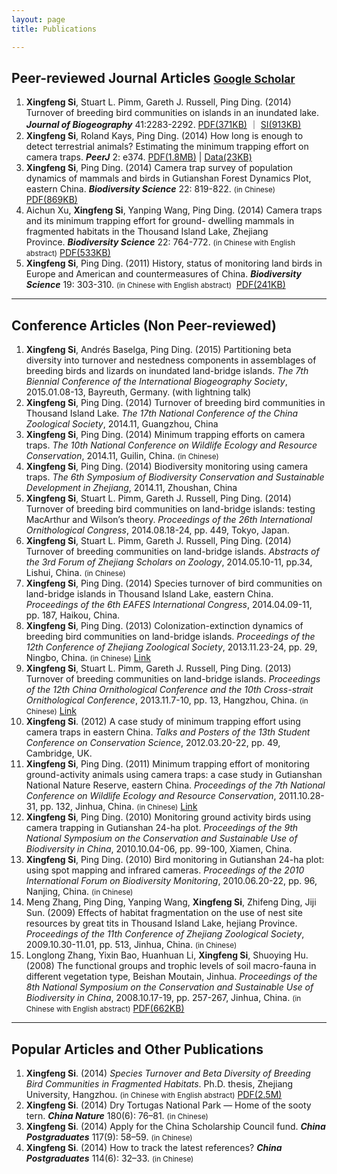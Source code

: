 ```yaml
---
layout: page
title: Publications

---
```



## Peer-reviewed Journal Articles <small>[**Google Scholar**](http://scholar.google.com/citations?user=wI1qfPsAAAAJ&hl=en)</small>

1. **Xingfeng Si**, Stuart L. Pimm, Gareth J. Russell, Ping Ding. (2014) Turnover of breeding bird communities on islands in an inundated lake. ***Journal of Biogeography*** 41:2283-2292. [PDF(371KB)](http://sixf.org/files/articles/Si-etal2014JB.pdf) ｜ [SI(913KB)](http://sixf.org/files/articles/Si-etal2014JB-SI.pdf)
1. **Xingfeng Si**, Roland Kays, Ping Ding. (2014) How long is enough to detect terrestrial animals? Estimating the minimum trapping effort on camera traps. ***PeerJ*** 2: e374. [PDF(1.8MB)](http://peerj.com/articles/374.pdf) | [Data(23KB)](http://sixf.org/files/articles/Si-etal2014-data.txt)
1. **Xingfeng Si**, Ping Ding. (2014) Camera trap survey of population dynamics of mammals and birds in Gutianshan Forest Dynamics Plot, eastern China. ***Biodiversity Science*** 22: 819-822. <small>(in Chinese)</small>  [PDF(869KB)](http://www.biodiversity-science.net/CN/article/downloadArticleFile.do?attachType=PDF&id=9937)
1. Aichun Xu, **Xingfeng Si**, Yanping Wang, Ping Ding. (2014) Camera traps and its minimum trapping effort for ground- dwelling mammals in fragmented habitats in the Thousand Island Lake, Zhejiang Province. ***Biodiversity Science*** 22: 764-772. <small>(in Chinese with English abstract)</small>  [PDF(533KB)](http://www.biodiversity-science.net/CN/article/downloadArticleFile.do?attachType=PDF&id=9955)
1. **Xingfeng Si**, Ping Ding. (2011) History, status of monitoring land birds in Europe and American and countermeasures of China. ***Biodiversity Science*** 19: 303-310. <small>(in Chinese with English abstract)</small>  [PDF(241KB)](http://www.biodiversity-science.net/CN/article/downloadArticleFile.do?attachType=PDF&id=9518)

---


## Conference Articles (Non Peer-reviewed)

1. **Xingfeng Si**, Andrés Baselga, Ping Ding. (2015) Partitioning beta diversity into turnover and nestedness components in assemblages of breeding birds and lizards on inundated land-bridge islands. *The 7th Biennial Conference of the International Biogeography Society*, 2015.01.08-13, Bayreuth, Germany. (with lightning talk)
1. **Xingfeng Si**, Ping Ding. (2014) Turnover of breeding bird communities in Thousand Island Lake. *The 17th National Conference of the China Zoological Society*, 2014.11, Guangzhou, China
1. **Xingfeng Si**, Ping Ding. (2014) Minimum trapping efforts on camera traps. *The 10th National Conference on Wildlife Ecology and Resource Conservation*, 2014.11, Guilin, China. <small>(in Chinese)</small>
1. **Xingfeng Si**, Ping Ding. (2014) Biodiversity monitoring using camera traps. *The 6th Symposium of Biodiversity Conservation and Sustainable Development in Zhejiang*, 2014.11, Zhoushan, China
1. **Xingfeng Si**, Stuart L. Pimm, Gareth J. Russell, Ping Ding. (2014) Turnover of breeding bird communities on land-bridge islands: testing MacArthur and Wilson’s theory. *Proceedings of the 26th International Ornithological Congress*, 2014.08.18-24, pp. 449, Tokyo, Japan.
1. **Xingfeng Si**, Stuart L. Pimm, Gareth J. Russell, Ping Ding. (2014) Turnover of breeding communities on land-bridge islands. *Abstracts of the 3rd Forum of Zhejiang Scholars on Zoology*, 2014.05.10-11, pp.34, Lishui, China.  <small>(in Chinese)</small>
1. **Xingfeng Si**, Ping Ding. (2014) Species turnover of bird communities on land-bridge islands in Thousand Island Lake, eastern China. *Proceedings of the 6th EAFES International Congress*, 2014.04.09-11, pp. 187, Haikou, China.
1. **Xingfeng Si**, Ping Ding. (2013) Colonization-extinction dynamics of breeding bird communities on land-bridge islands. *Proceedings of the 12th Conference of Zhejiang Zoological Society*, 2013.11.23-24, pp. 29, Ningbo, China. <small>(in Chinese)</small> [Link](http://cpfd.cnki.com.cn/Article/CPFDTOTAL-ZJKX201311003044.htm)
1. **Xingfeng Si**, Stuart L. Pimm, Gareth J. Russell, Ping Ding. (2013) Turnover of breeding communities on land-bridge islands. *Proceedings of the 12th China Ornithological Conference and the 10th Cross-strait Ornithological Conference*, 2013.11.7-10, pp. 13, Hangzhou, China. <small>(in Chinese)</small> [Link](http://cpfd.cnki.com.cn/Article/CPFDTOTAL-ZJKX201311002019.htm)
1. **Xingfeng Si**. (2012) A case study of minimum trapping effort using camera traps in eastern China. *Talks and Posters of the 13th Student Conference on Conservation Science*, 2012.03.20-22, pp. 49, Cambridge, UK.
1. **Xingfeng Si**, Ping Ding. (2011) Minimum trapping effort of monitoring ground-activity animals using camera traps: a case study in Gutianshan National Nature Reserve, eastern China. *Proceedings of the 7th National Conference on Wildlife Ecology and Resource Conservation*, 2011.10.28-31, pp. 132, Jinhua, China. <small>(in Chinese)</small> [Link](http://cpfd.cnki.com.cn/Article/CPFDTOTAL-ZWRQ201110002152.htm)
1. **Xingfeng Si**, Ping Ding. (2010) Monitoring ground activity birds using camera trapping in Gutianshan 24-ha plot. *Proceedings of the 9th National Symposium on the Conservation and Sustainable Use of Biodiversity in China*, 2010.10.04-06, pp. 99-100, Xiamen, China.
1. **Xingfeng Si**, Ping Ding. (2010) Bird monitoring in Gutianshan 24-ha plot: using spot mapping and infrared cameras. *Proceedings of the 2010 International Forum on Biodiversity Monitoring*, 2010.06.20-22, pp. 96, Nanjing, China. <small>(in Chinese)</small>
1. Meng Zhang, Ping Ding, Yanping Wang, **Xingfeng Si**, Zhifeng Ding, Jiji Sun. (2009) Effects of habitat fragmentation on the use of nest site resources by great tits in Thousand Island Lake, hejiang Province. *Proceedings of the 11th Conference of Zhejiang Zoological Society*, 2009.10.30-11.01, pp. 513, Jinhua, China. <small>(in Chinese)</small>
1. Longlong Zhang, Yixin Bao, Huanhuan Li, **Xingfeng Si**, Shuoying Hu. (2008) The functional groups and trophic levels of soil macro-fauna in different vegetation type, Beishan Moutain, Jinhua. *Proceedings of the 8th National Symposium on the Conservation and Sustainable Use of Biodiversity in China*, 2008.10.17-19, pp. 257-267, Jinhua, China. <small>(in Chinese with English abstract)</small> [PDF(662KB)](http://sixf.org/files/articles/Zhang-etal2008.pdf)

---


## Popular Articles and Other Publications

1. **Xingfeng Si**. (2014) *Species Turnover and Beta Diversity of Breeding Bird Communities in Fragmented Habitats*. Ph.D. thesis, Zhejiang University, Hangzhou. <small>(in Chinese with English abstract)</small> [PDF(2.5M)](http://sixf.org/files/articles/Si2014.pdf)
1. **Xingfeng Si**. (2014) Dry Tortugas National Park — Home of the sooty tern. ***China Nature*** 180(6): 76–81. <small>(in Chinese)</small>
1. **Xingfeng Si**. (2014) Apply for the China Scholarship Council fund. ***China Postgraduates*** 117(9): 58–59. <small>(in Chinese)</small>
1. **Xingfeng Si**. (2014) How to track the latest references? ***China Postgraduates*** 114(6): 32–33. <small>(in Chinese)</small>